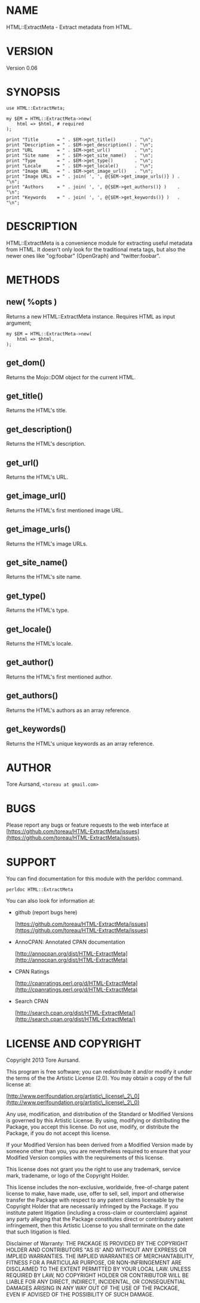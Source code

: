 # NAME

HTML::ExtractMeta - Extract metadata from HTML.

# VERSION

Version 0.06

# SYNOPSIS

    use HTML::ExtractMeta;

    my $EM = HTML::ExtractMeta->new(
        html => $html, # required
    );

    print "Title       = " . $EM->get_title()       . "\n";
    print "Description = " . $EM->get_description() . "\n";
    print "URL         = " . $EM->get_url()         . "\n";
    print "Site name   = " . $EM->get_site_name()   . "\n";
    print "Type        = " . $EM->get_type()        . "\n";
    print "Locale      = " . $EM->get_locale()      . "\n";
    print "Image URL   = " . $EM->get_image_url()   . "\n";
    print "Image URLs  = " . join( ', ', @{$EM->get_image_urls()} ) . "\n";
    print "Authors     = " . join( ', ', @{$EM->get_authors()} )    . "\n";
    print "Keywords    = " . join( ', ', @{$EM->get_keywords()} )   . "\n";

# DESCRIPTION

HTML::ExtractMeta is a convenience module for extracting useful metadata from
HTML. It doesn't only look for the traditional meta tags, but also the newer
ones like "og:foobar" (OpenGraph) and "twitter:foobar".

# METHODS

## new( %opts )

Returns a new HTML::ExtractMeta instance. Requires HTML as input argument;

    my $EM = HTML::ExtractMeta->new(
        html => $html,
    );

## get\_dom()

Returns the Mojo::DOM object for the current HTML.

## get\_title()

Returns the HTML's title.

## get\_description()

Returns the HTML's description.

## get\_url()

Returns the HTML's URL.

## get\_image\_url()

Returns the HTML's first mentioned image URL.

## get\_image\_urls()

Returns the HTML's image URLs.

## get\_site\_name()

Returns the HTML's site name.

## get\_type()

Returns the HTML's type.

## get\_locale()

Returns the HTML's locale.

## get\_author()

Returns the HTML's first mentioned author.

## get\_authors()

Returns the HTML's authors as an array reference.

## get\_keywords()

Returns the HTML's unique keywords as an array reference.

# AUTHOR

Tore Aursand, `<toreau at gmail.com>`

# BUGS

Please report any bugs or feature requests to the web interface at [https://github.com/toreau/HTML-ExtractMeta/issues](https://github.com/toreau/HTML-ExtractMeta/issues).

# SUPPORT

You can find documentation for this module with the perldoc command.

    perldoc HTML::ExtractMeta

You can also look for information at:

- github (report bugs here)

    [https://github.com/toreau/HTML-ExtractMeta/issues](https://github.com/toreau/HTML-ExtractMeta/issues)

- AnnoCPAN: Annotated CPAN documentation

    [http://annocpan.org/dist/HTML-ExtractMeta](http://annocpan.org/dist/HTML-ExtractMeta)

- CPAN Ratings

    [http://cpanratings.perl.org/d/HTML-ExtractMeta](http://cpanratings.perl.org/d/HTML-ExtractMeta)

- Search CPAN

    [http://search.cpan.org/dist/HTML-ExtractMeta/](http://search.cpan.org/dist/HTML-ExtractMeta/)

# LICENSE AND COPYRIGHT

Copyright 2013 Tore Aursand.

This program is free software; you can redistribute it and/or modify it
under the terms of the the Artistic License (2.0). You may obtain a
copy of the full license at:

[http://www.perlfoundation.org/artistic\_license\_2\_0](http://www.perlfoundation.org/artistic\_license\_2\_0)

Any use, modification, and distribution of the Standard or Modified
Versions is governed by this Artistic License. By using, modifying or
distributing the Package, you accept this license. Do not use, modify,
or distribute the Package, if you do not accept this license.

If your Modified Version has been derived from a Modified Version made
by someone other than you, you are nevertheless required to ensure that
your Modified Version complies with the requirements of this license.

This license does not grant you the right to use any trademark, service
mark, tradename, or logo of the Copyright Holder.

This license includes the non-exclusive, worldwide, free-of-charge
patent license to make, have made, use, offer to sell, sell, import and
otherwise transfer the Package with respect to any patent claims
licensable by the Copyright Holder that are necessarily infringed by the
Package. If you institute patent litigation (including a cross-claim or
counterclaim) against any party alleging that the Package constitutes
direct or contributory patent infringement, then this Artistic License
to you shall terminate on the date that such litigation is filed.

Disclaimer of Warranty: THE PACKAGE IS PROVIDED BY THE COPYRIGHT HOLDER
AND CONTRIBUTORS "AS IS' AND WITHOUT ANY EXPRESS OR IMPLIED WARRANTIES.
THE IMPLIED WARRANTIES OF MERCHANTABILITY, FITNESS FOR A PARTICULAR
PURPOSE, OR NON-INFRINGEMENT ARE DISCLAIMED TO THE EXTENT PERMITTED BY
YOUR LOCAL LAW. UNLESS REQUIRED BY LAW, NO COPYRIGHT HOLDER OR
CONTRIBUTOR WILL BE LIABLE FOR ANY DIRECT, INDIRECT, INCIDENTAL, OR
CONSEQUENTIAL DAMAGES ARISING IN ANY WAY OUT OF THE USE OF THE PACKAGE,
EVEN IF ADVISED OF THE POSSIBILITY OF SUCH DAMAGE.
